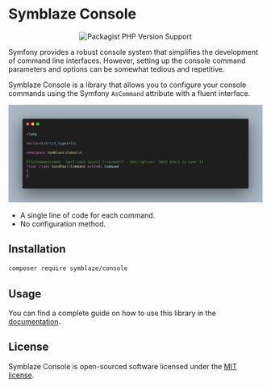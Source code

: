 # Symblaze Console

<div align="center">
<img alt="Packagist PHP Version Support" src="https://img.shields.io/packagist/php-v/symblaze/console">
</div>

Symfony provides a robust console system that simplifies the development of command line interfaces.
However, setting up the console command parameters and options can be somewhat tedious and repetitive.

Symblaze Console is a library that allows you to configure your console commands using the Symfony `AsCommand`
attribute with a fluent interface.

![Symblaze Console screenshot](docs/screenshot.png)

- A single line of code for each command.
- No configuration method.

## Installation

```bash
composer require symblaze/console
```

## Usage

You can find a complete guide on how to use this library in the [documentation](/docs).

## License

Symblaze Console is open-sourced software licensed under the [MIT license](LICENSE).
